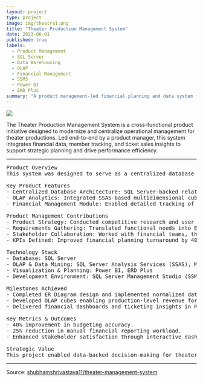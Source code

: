 ```yaml
---
layout: project
type: project
image: img/theatre1.png
title: "Theater Production Management System"
date: 2023-06-01
published: true
labels:
  - Product Management
  - SQL Server
  - Data Warehousing
  - OLAP
  - Financial Management
  - SSMS
  - Power BI
  - ERD Plus
summary: "A product management-led financial planning and data system for theater operations, enabling efficient budgeting, ticketing, and decision-making through relational databases and OLAP tools."
---
```


<img class="img-fluid" src="shubhamshrivastava11.github.io/img/theatre1.png">

The Theater Production Management System is a cross-functional product initiative designed to modernize and centralize operational management for theater productions. Led end-to-end by a product manager, this system integrates financial data, member tracking, and ticket sales insights to support strategic planning and drive performance efficiency.

<hr>

<pre>
Product Overview
This system was designed to serve as a centralized database platform for theater troupes, consolidating production information, member records, ticketing data, and financials. As the product lead, I oversaw product definition, stakeholder needs gathering, solution design, and end-user testing.

Key Product Features
- Centralized Database Architecture: SQL Server-backed relational database design with entity integrity constraints for members, productions, and finances.
- OLAP Analytics: Integrated SSAS-based multidimensional cubes and Microsoft Association Rules to generate business intelligence insights.
- Financial Management Module: Enabled detailed tracking of pricing models, ticket sales, and production-level ROI.

Product Management Contributions
- Product Strategy: Conducted competitive research and user interviews to define MVP scope.
- Requirements Gathering: Translated functional needs into ERD models and relational structures.
- Stakeholder Collaboration: Worked with financial teams, theater managers, and technical teams to prioritize features.
- KPIs Defined: Improved financial planning turnaround by 40%, increased ticket pricing precision by 20%, and automated reporting through OLAP structures.

Technology Stack
- Database: SQL Server
- OLAP & Data Mining: SQL Server Analysis Services (SSAS), Microsoft Association Rules
- Visualization & Planning: Power BI, ERD Plus
- Development Environment: SQL Server Management Studio (SSMS)

Milestones Achieved
- Completed ER Diagram design and implemented normalized database structure.
- Developed OLAP cubes enabling production-level revenue forecasting.
- Delivered financial dashboards and ticketing insights in Power BI.

Key Metrics & Outcomes
- 40% improvement in budgeting accuracy.
- 25% reduction in manual financial reporting workload.
- Enhanced stakeholder satisfaction through interactive dashboards and real-time analytics.

Strategic Value
This project enabled data-backed decision-making for theater productions and served as a foundational product for expansion into broader event management systems. The product reduced operational inefficiencies and optimized revenue strategies.
</pre>

<hr>

Source: <a href="https://github.com/shubhamshrivastava11/Database-Project"><i class="large github icon"></i>shubhamshrivastava11/theater-management-system</a>

